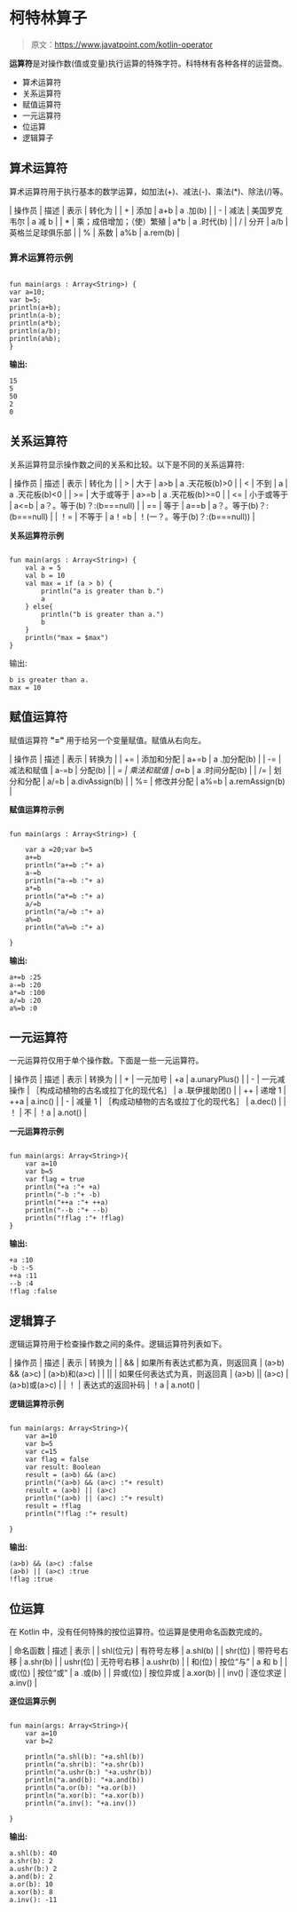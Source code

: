 # 柯特林算子

> 原文：<https://www.javatpoint.com/kotlin-operator>

**运算符**是对操作数(值或变量)执行运算的特殊字符。科特林有各种各样的运营商。

*   算术运算符
*   关系运算符
*   赋值运算符
*   一元运算符
*   位运算
*   逻辑算子

## 算术运算符

算术运算符用于执行基本的数学运算，如加法(+)、减法(-)、乘法(*)、除法(/)等。

| 操作员 | 描述 | 表示 | 转化为 |
| + | 添加 | a+b | a .加(b) |
| - | 减法 | 美国罗克韦尔 | a 减 b |
| * | 乘；成倍增加；（使）繁殖 | a*b | a .时代(b) |
| / | 分开 | a/b | 英格兰足球俱乐部 |
| % | 系数 | a%b | a.rem(b) |

### 算术运算符示例

```

fun main(args : Array<String>) {
var a=10;
var b=5;
println(a+b);
println(a-b);
println(a*b);
println(a/b);
println(a%b);
}

```

**输出:**

```
15
5
50
2
0

```

## 关系运算符

关系运算符显示操作数之间的关系和比较。以下是不同的关系运算符:

| 操作员 | 描述 | 表示 | 转化为 |
| > | 大于 | a>b | a .天花板(b)>0 |
| < | 不到 | a | a .天花板(b)<0 |
| >= | 大于或等于 | a>=b | a .天花板(b)>=0 |
| <= | 小于或等于 | a<=b | a？。等于(b)？:(b===null) |
| == | 等于 | a==b | a？。等于(b)？:(b===null) |
| ！= | 不等于 | a！=b | ！(一？。等于(b)？:(b===null)) |

**关系运算符示例**

```

fun main(args : Array<String>) {
    val a = 5
    val b = 10
    val max = if (a > b) {
        println("a is greater than b.")
        a
    } else{
        println("b is greater than a.")
        b
    }
    println("max = $max")
}

```

输出:

```
b is greater than a.
max = 10

```

## 赋值运算符

赋值运算符 **"="** 用于给另一个变量赋值。赋值从右向左。

| 操作员 | 描述 | 表示 | 转换为 |
| += | 添加和分配 | a+=b | a .加分配(b) |
| -= | 减法和赋值 | a-=b | 分配(b) |
| *= | 乘法和赋值 | a*=b | a .时间分配(b) |
| /= | 划分和分配 | a/=b | a.divAssign(b) |
| %= | 修改并分配 | a%=b | a.remAssign(b) |

**赋值运算符示例**

```

fun main(args : Array<String>) {

    var a =20;var b=5
    a+=b
    println("a+=b :"+ a)
    a-=b
    println("a-=b :"+ a)
    a*=b
    println("a*=b :"+ a)
    a/=b
    println("a/=b :"+ a)
    a%=b
    println("a%=b :"+ a)

}

```

**输出:**

```
a+=b :25
a-=b :20
a*=b :100
a/=b :20
a%=b :0

```

## 一元运算符

一元运算符仅用于单个操作数。下面是一些一元运算符。

| 操作员 | 描述 | 表示 | 转换为 |
| + | 一元加号 | +a | a.unaryPlus() |
| - | 一元减操作 | ［构成动植物的古名或拉丁化的现代名］ | a .联伊援助团() |
| ++ | 递增 1 | ++a | a.inc() |
| - | 减量 1 | ［构成动植物的古名或拉丁化的现代名］ | a.dec() |
| ！ | 不 | ！a | a.not() |

**一元运算符示例**

```

fun main(args: Array<String>){
    var a=10
    var b=5
    var flag = true
    println("+a :"+ +a)
    println("-b :"+ -b)
    println("++a :"+ ++a)
    println("--b :"+ --b)
    println("!flag :"+ !flag)
}

```

**输出:**

```
+a :10
-b :-5
++a :11
--b :4
!flag :false

```

## 逻辑算子

逻辑运算符用于检查操作数之间的条件。逻辑运算符列表如下。

| 操作员 | 描述 | 表示 | 转换为 |
| && | 如果所有表达式都为真，则返回真 | (a>b) && (a>c) | (a>b)和(a>c) |
| &#124;&#124; | 如果任何表达式为真，则返回真 | (a>b) &#124;&#124; (a>c) | (a>b)或(a>c) |
| ！ | 表达式的返回补码 | ！a | a.not() |

**逻辑运算符示例**

```

fun main(args: Array<String>){
    var a=10
    var b=5
    var c=15
    var flag = false
    var result: Boolean
    result = (a>b) && (a>c)
    println("(a>b) && (a>c) :"+ result)
    result = (a>b) || (a>c)
    println("(a>b) || (a>c) :"+ result)
    result = !flag
    println("!flag :"+ result)

}

```

**输出:**

```
(a>b) && (a>c) :false
(a>b) || (a>c) :true
!flag :true

```

## 位运算

在 Kotlin 中，没有任何特殊的按位运算符。位运算是使用命名函数完成的。

| 命名函数 | 描述 | 表示 |
| shl(位元) | 有符号左移 | a.shl(b) |
| shr(位) | 带符号右移 | a.shr(b) |
| ushr(位) | 无符号右移 | a.ushr(b) |
| 和(位) | 按位“与” | a 和 b |
| 或(位) | 按位“或” | a .或(b) |
| 异或(位) | 按位异或 | a.xor(b) |
| inv() | 逐位求逆 | a.inv() |

**逐位运算示例**

```

fun main(args: Array<String>){
    var a=10
    var b=2

    println("a.shl(b): "+a.shl(b))
    println("a.shr(b): "+a.shr(b))
    println("a.ushr(b:) "+a.ushr(b))
    println("a.and(b): "+a.and(b))
    println("a.or(b): "+a.or(b))
    println("a.xor(b): "+a.xor(b))
    println("a.inv(): "+a.inv())

}

```

**输出:**

```
a.shl(b): 40
a.shr(b): 2
a.ushr(b:) 2
a.and(b): 2
a.or(b): 10
a.xor(b): 8
a.inv(): -11

```